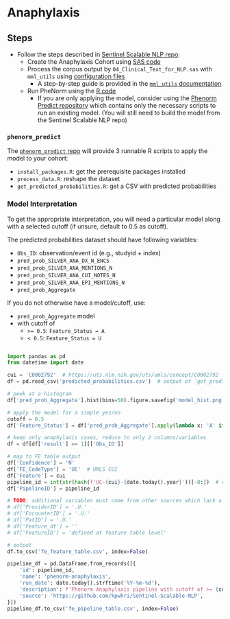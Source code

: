 # Anaphylaxis

## Steps

* Follow the steps described in [Sentinel Scalable NLP repo](https://github.com/kpwhri/Sentinel-Scalable-NLP?tab=readme-ov-file#prediction-modeling-quick-start):
  * Create the Anaphylaxis Cohort using [SAS code](https://github.com/kpwhri/Sentinel-Scalable-NLP/High-Sensitivity-Filter/Programs)
  * Process the corpus output by `04_Clinical_Text_for_NLP.sas` with `mml_utils` using [configuration files](https://github.com/kpwhri/Sentinel-Scalable-NLP/Prediction-Modeling/Anaphylaxis/NLP/configs)
    * A step-by-step guide is provided in the [`mml_utils` documentation](https://github.com/kpwhri/mml_utils/tree/master/examples/phenorm)
  * Run PheNorm using the [R code](https://github.com/kpwhri/Sentinel-Scalable-NLP/Prediction-Modeling/)
    * If you are only applying the model, consider using the [Phenorm Predict repository](https://github.com/kpwhri/phenorm_predict) which contains only the necessary scripts to run an existing model. (You will still need to build the model from the Sentinel Scalable NLP repo)

### `phenorm_predict`

The [`phenorm_predict` repo](https://github.com/kpwhri/phenorm_predict) will provide 3 runnable R scripts to apply the model to your cohort:
* `install_packages.R`: get the prerequisite packages installed
* `process_data.R`: reshape the dataset
* `get_predicted_probabilities.R`: get a CSV with predicted probabilities

### Model Interpretation

To get the appropriate interpretation, you will need a particular model along with a selected cutoff (if unsure, default to 0.5 as cutoff).

The predicted probabilities dataset should have following variables:
* `Obs_ID`: observation/event id (e.g., studyid + index)
* `pred_prob_SILVER_ANA_DX_N_ENCS`
* `pred_prob_SILVER_ANA_MENTIONS_N`
* `pred_prob_SILVER_ANA_CUI_NOTES_N`
* `pred_prob_SILVER_ANA_EPI_MENTIONS_N`
* `pred_prob_Aggregate`

If you do not otherwise have a model/cutoff, use:
* `pred_prob_Aggregate` model
* with cutoff of 
  * `>= 0.5`: `Feature_Status = A`
  * `< 0.5`: `Feature_Status = U`

```python 

import pandas as pd
from datetime import date

cui = 'C0002792'  # https://uts.nlm.nih.gov/uts/umls/concept/C0002792
df = pd.read_csv('predicted_probabilities.csv')  # output of `get_predicted_probabilities.R` (step 3)

# peek at a histogram
df['pred_prob_Aggregate'].hist(bins=50).figure.savefig('model_hist.png')

# apply the model for a simple yes/no 
cutoff = 0.5
df['Feature_Status'] = df['pred_prob_Aggregate'].apply(lambda x: 'A' if x >= cutoff else 'U')

# keep only anaphylaxis cases, reduce to only 2 columns/variables
df = df[df['result'] == 1][['Obs_ID']]

# map to FE table output
df['Confidence'] = 'N'
df['FE_CodeType'] = 'UC'  # UMLS CUI
df['Feature'] = cui
pipeline_id = int(str(hash(f'UC-{cui}-{date.today().year}'))[-8:])  # create unique pipeline id based on current year
df['PipelineID'] = pipeline_id

# TODO: additional variables must come from other sources which lack a pre-defined shape
# df['ProviderID'] = '.U.'
# df['EncounterID'] = '.U.'
# df['PatID'] = '.U.'
# df['Feature_dt'] = ''
# df['FeatureID'] = 'defined at feature table level'

# output
df.to_csv('fe_feature_table.csv', index=False)

pipeline_df = pd.DataFrame.from_records([{
    'id': pipeline_id,
    'name': 'phenorm-anaphylaxis',
    'run_date': date.today().strftime('%Y-%m-%d'),
    'description': f'Phenorm Anaphylaxis pipeline with cutoff of >= {cutoff}',
    'source': 'https://github.com/kpwhri/Sentinel-Scalable-NLP',
}])
pipeline_df.to_csv('fe_pipeline_table.csv', index=False)
```
